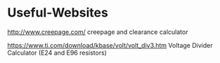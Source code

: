 # Useful-Websites

http://www.creepage.com/   creepage and clearance calculator

https://www.ti.com/download/kbase/volt/volt_div3.htm   Voltage Divider Calculator (E24 and E96 resistors)

